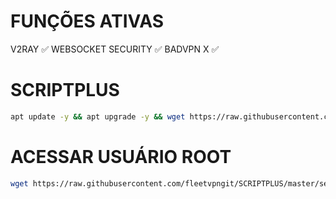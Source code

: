 # FUNÇÕES ATIVAS
V2RAY ✅
WEBSOCKET SECURITY ✅
BADVPN X ✅

# SCRIPTPLUS
````bash
apt update -y && apt upgrade -y && wget https://raw.githubusercontent.com/fleetvpngit/SCRIPTPLUS/master/Plus && chmod 777 Plus && ./Plus
````

# ACESSAR USUÁRIO ROOT
````bash
wget https://raw.githubusercontent.com/fleetvpngit/SCRIPTPLUS/master/senharoot.sh && chmod 777 senharoot.sh && ./senharoot.sh
````